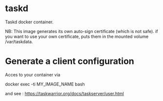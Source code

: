 # taskd
Taskd docker container.

NB: This image generates its own auto-sign certificate (which is not safe).
if you want to use your own certificate, puts them in the mounted volume /var/taskdata.

# Generate a client configuration

Acces to your container via

  docker exec -ti MY_IMAGE_NAME bash

and see : https://taskwarrior.org/docs/taskserver/user.html






